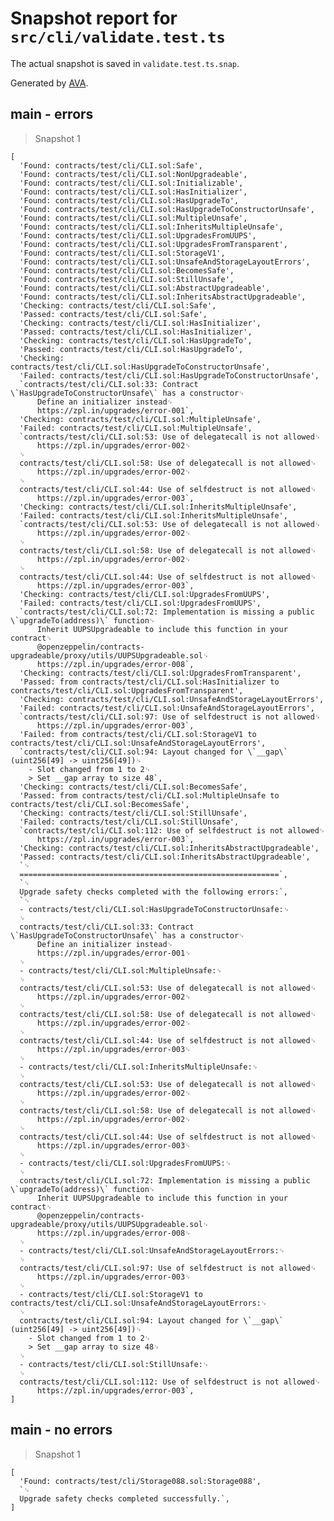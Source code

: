# Snapshot report for `src/cli/validate.test.ts`

The actual snapshot is saved in `validate.test.ts.snap`.

Generated by [AVA](https://avajs.dev).

## main - errors

> Snapshot 1

    [
      'Found: contracts/test/cli/CLI.sol:Safe',
      'Found: contracts/test/cli/CLI.sol:NonUpgradeable',
      'Found: contracts/test/cli/CLI.sol:Initializable',
      'Found: contracts/test/cli/CLI.sol:HasInitializer',
      'Found: contracts/test/cli/CLI.sol:HasUpgradeTo',
      'Found: contracts/test/cli/CLI.sol:HasUpgradeToConstructorUnsafe',
      'Found: contracts/test/cli/CLI.sol:MultipleUnsafe',
      'Found: contracts/test/cli/CLI.sol:InheritsMultipleUnsafe',
      'Found: contracts/test/cli/CLI.sol:UpgradesFromUUPS',
      'Found: contracts/test/cli/CLI.sol:UpgradesFromTransparent',
      'Found: contracts/test/cli/CLI.sol:StorageV1',
      'Found: contracts/test/cli/CLI.sol:UnsafeAndStorageLayoutErrors',
      'Found: contracts/test/cli/CLI.sol:BecomesSafe',
      'Found: contracts/test/cli/CLI.sol:StillUnsafe',
      'Found: contracts/test/cli/CLI.sol:AbstractUpgradeable',
      'Found: contracts/test/cli/CLI.sol:InheritsAbstractUpgradeable',
      'Checking: contracts/test/cli/CLI.sol:Safe',
      'Passed: contracts/test/cli/CLI.sol:Safe',
      'Checking: contracts/test/cli/CLI.sol:HasInitializer',
      'Passed: contracts/test/cli/CLI.sol:HasInitializer',
      'Checking: contracts/test/cli/CLI.sol:HasUpgradeTo',
      'Passed: contracts/test/cli/CLI.sol:HasUpgradeTo',
      'Checking: contracts/test/cli/CLI.sol:HasUpgradeToConstructorUnsafe',
      'Failed: contracts/test/cli/CLI.sol:HasUpgradeToConstructorUnsafe',
      `contracts/test/cli/CLI.sol:33: Contract \`HasUpgradeToConstructorUnsafe\` has a constructor␊
          Define an initializer instead␊
          https://zpl.in/upgrades/error-001`,
      'Checking: contracts/test/cli/CLI.sol:MultipleUnsafe',
      'Failed: contracts/test/cli/CLI.sol:MultipleUnsafe',
      `contracts/test/cli/CLI.sol:53: Use of delegatecall is not allowed␊
          https://zpl.in/upgrades/error-002␊
      ␊
      contracts/test/cli/CLI.sol:58: Use of delegatecall is not allowed␊
          https://zpl.in/upgrades/error-002␊
      ␊
      contracts/test/cli/CLI.sol:44: Use of selfdestruct is not allowed␊
          https://zpl.in/upgrades/error-003`,
      'Checking: contracts/test/cli/CLI.sol:InheritsMultipleUnsafe',
      'Failed: contracts/test/cli/CLI.sol:InheritsMultipleUnsafe',
      `contracts/test/cli/CLI.sol:53: Use of delegatecall is not allowed␊
          https://zpl.in/upgrades/error-002␊
      ␊
      contracts/test/cli/CLI.sol:58: Use of delegatecall is not allowed␊
          https://zpl.in/upgrades/error-002␊
      ␊
      contracts/test/cli/CLI.sol:44: Use of selfdestruct is not allowed␊
          https://zpl.in/upgrades/error-003`,
      'Checking: contracts/test/cli/CLI.sol:UpgradesFromUUPS',
      'Failed: contracts/test/cli/CLI.sol:UpgradesFromUUPS',
      `contracts/test/cli/CLI.sol:72: Implementation is missing a public \`upgradeTo(address)\` function␊
          Inherit UUPSUpgradeable to include this function in your contract␊
          @openzeppelin/contracts-upgradeable/proxy/utils/UUPSUpgradeable.sol␊
          https://zpl.in/upgrades/error-008`,
      'Checking: contracts/test/cli/CLI.sol:UpgradesFromTransparent',
      'Passed: from contracts/test/cli/CLI.sol:HasInitializer to contracts/test/cli/CLI.sol:UpgradesFromTransparent',
      'Checking: contracts/test/cli/CLI.sol:UnsafeAndStorageLayoutErrors',
      'Failed: contracts/test/cli/CLI.sol:UnsafeAndStorageLayoutErrors',
      `contracts/test/cli/CLI.sol:97: Use of selfdestruct is not allowed␊
          https://zpl.in/upgrades/error-003`,
      'Failed: from contracts/test/cli/CLI.sol:StorageV1 to contracts/test/cli/CLI.sol:UnsafeAndStorageLayoutErrors',
      `contracts/test/cli/CLI.sol:94: Layout changed for \`__gap\` (uint256[49] -> uint256[49])␊
        - Slot changed from 1 to 2␊
        > Set __gap array to size 48`,
      'Checking: contracts/test/cli/CLI.sol:BecomesSafe',
      'Passed: from contracts/test/cli/CLI.sol:MultipleUnsafe to contracts/test/cli/CLI.sol:BecomesSafe',
      'Checking: contracts/test/cli/CLI.sol:StillUnsafe',
      'Failed: contracts/test/cli/CLI.sol:StillUnsafe',
      `contracts/test/cli/CLI.sol:112: Use of selfdestruct is not allowed␊
          https://zpl.in/upgrades/error-003`,
      'Checking: contracts/test/cli/CLI.sol:InheritsAbstractUpgradeable',
      'Passed: contracts/test/cli/CLI.sol:InheritsAbstractUpgradeable',
      `␊
      ==========================================================`,
      `␊
      Upgrade safety checks completed with the following errors:`,
      `␊
      - contracts/test/cli/CLI.sol:HasUpgradeToConstructorUnsafe:␊
      ␊
      contracts/test/cli/CLI.sol:33: Contract \`HasUpgradeToConstructorUnsafe\` has a constructor␊
          Define an initializer instead␊
          https://zpl.in/upgrades/error-001␊
      ␊
      - contracts/test/cli/CLI.sol:MultipleUnsafe:␊
      ␊
      contracts/test/cli/CLI.sol:53: Use of delegatecall is not allowed␊
          https://zpl.in/upgrades/error-002␊
      ␊
      contracts/test/cli/CLI.sol:58: Use of delegatecall is not allowed␊
          https://zpl.in/upgrades/error-002␊
      ␊
      contracts/test/cli/CLI.sol:44: Use of selfdestruct is not allowed␊
          https://zpl.in/upgrades/error-003␊
      ␊
      - contracts/test/cli/CLI.sol:InheritsMultipleUnsafe:␊
      ␊
      contracts/test/cli/CLI.sol:53: Use of delegatecall is not allowed␊
          https://zpl.in/upgrades/error-002␊
      ␊
      contracts/test/cli/CLI.sol:58: Use of delegatecall is not allowed␊
          https://zpl.in/upgrades/error-002␊
      ␊
      contracts/test/cli/CLI.sol:44: Use of selfdestruct is not allowed␊
          https://zpl.in/upgrades/error-003␊
      ␊
      - contracts/test/cli/CLI.sol:UpgradesFromUUPS:␊
      ␊
      contracts/test/cli/CLI.sol:72: Implementation is missing a public \`upgradeTo(address)\` function␊
          Inherit UUPSUpgradeable to include this function in your contract␊
          @openzeppelin/contracts-upgradeable/proxy/utils/UUPSUpgradeable.sol␊
          https://zpl.in/upgrades/error-008␊
      ␊
      - contracts/test/cli/CLI.sol:UnsafeAndStorageLayoutErrors:␊
      ␊
      contracts/test/cli/CLI.sol:97: Use of selfdestruct is not allowed␊
          https://zpl.in/upgrades/error-003␊
      ␊
      - contracts/test/cli/CLI.sol:StorageV1 to contracts/test/cli/CLI.sol:UnsafeAndStorageLayoutErrors:␊
      ␊
      contracts/test/cli/CLI.sol:94: Layout changed for \`__gap\` (uint256[49] -> uint256[49])␊
        - Slot changed from 1 to 2␊
        > Set __gap array to size 48␊
      ␊
      - contracts/test/cli/CLI.sol:StillUnsafe:␊
      ␊
      contracts/test/cli/CLI.sol:112: Use of selfdestruct is not allowed␊
          https://zpl.in/upgrades/error-003`,
    ]

## main - no errors

> Snapshot 1

    [
      'Found: contracts/test/cli/Storage088.sol:Storage088',
      `␊
      Upgrade safety checks completed successfully.`,
    ]
